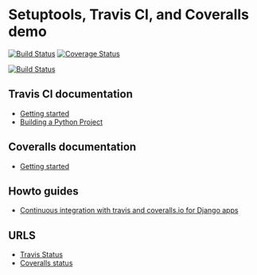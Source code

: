 # Setuptools, Travis CI, and Coveralls demo

[![Build
Status](https://travis-ci.org/ddriddle/distutils_django_demo.svg?branch=travis)](https://travis-ci.org/ddriddle/distutils_django_demo)
[![Coverage
Status](https://coveralls.io/repos/ddriddle/distutils_django_demo/badge.svg?branch=travis&service=github)](https://coveralls.io/github/ddriddle/distutils_django_demo?branch=travis)

[![Build Status](http://drone.us-west-2.elasticbeanstalk.com/api/badges/ddriddle/distutils_django_demo/status.svg)](http://drone.us-west-2.elasticbeanstalk.com/ddriddle/distutils_django_demo)

## Travis CI documentation

* [Getting started](http://docs.travis-ci.com/user/getting-started/)
* [Building a Python Project](http://docs.travis-ci.com/user/languages/python/)

## Coveralls documentation

* [Getting started](https://coveralls.zendesk.com/hc/en-us)

## Howto guides

* [Continuous integration with travis and coveralls.io for Django
apps](http://agiliq.com/blog/2014/05/continuous-integration-with-travis-and-coverallsio/)

## URLS

* [Travis Status](https://travis-ci.org/ddriddle/distutils_django_demo)
* [Coveralls status](https://coveralls.io/github/ddriddle/distutils_django_demo)
